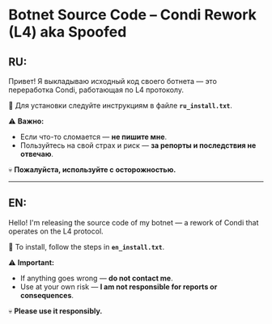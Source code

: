 # **Botnet Source Code – Condi Rework (L4) aka Spoofed**

## RU:

Привет! Я выкладываю исходный код своего ботнета — это переработка Condi, работающая по L4 протоколу.

📁 Для установки следуйте инструкциям в файле **`ru_install.txt`**.

⚠️ **Важно:**

* Если что-то сломается — **не пишите мне**.
* Пользуйтесь на свой страх и риск — **за репорты и последствия не отвечаю**.

💀 **Пожалуйста, используйте с осторожностью.**

---

## EN:

Hello! I'm releasing the source code of my botnet — a rework of Condi that operates on the L4 protocol.

📁 To install, follow the steps in **`en_install.txt`**.

⚠️ **Important:**

* If anything goes wrong — **do not contact me**.
* Use at your own risk — **I am not responsible for reports or consequences**.

💀 **Please use it responsibly.**
